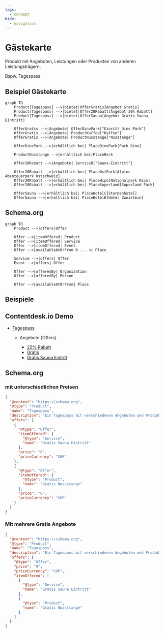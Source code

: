 ```yaml
---
tags:
  - concept
hide:
  - navigation
---
```

# Gästekarte

Produkt mit Angeboten, Leistungen oder Produkten von anderen Leistungsträgern.

Bspw. Tagespass

## Beispiel Gästekarte
``` mermaid
graph TD
    Product[Tagespass] -->|bietet|OfferGratis[Angebot Gratis]
    Product[Tagespass] -->|bietet|Offer20Rabatt[Angebot 20% Rabatt]
    Product[Tagespass] -->|bietet|OfferSauna[Angebot Gratis Sauna Eintritt]

    OfferGratis -->|Angebote| OfferDinoPark["Einritt Dino Park"]
    OfferGratis -->|Angebote| ProductKaffee["Kaffee"]
    OfferGratis -->|Angebote| ProductNusstange["Nusstange"]

    OfferDinoPark -->|erhältlich bei| PlaceDinoPark[Park Dino]

    ProductNusstange -->|erhältlich bei|PlaceBeck

    Offer20Rabatt -->|Angebote| ServiceB["Sauna-Eintritt"]

    Offer20Rabatt -->|erhältlich bei| PlaceOstPark[Alpine Abenteuerpark Ostschweiz]
    Offer20Rabatt -->|erhältlich bei| PlaceHipo[Nationalpark Hipo]
    Offer20Rabatt -->|erhältlich bei| PlaceSuperland[Superland Park]

    OfferSauna -->|erhältlich bei| PlaceHotelC[Sternenhotel]
    OfferSauna -->|erhältlich bei| PlaceHotelB[Hotel Zweistein]
```

## Schema.org
``` mermaid
graph TD
    Product -->|offers|Offer

    Offer -->|itemOffered| Product
    Offer -->|itemOffered| Service
    Offer -->|itemOffered| Event
    Offer -->|availableAtOrFrom 0 ... n| Place

    Service -->|offers| Offer
    Event -->|offers| Offer

    Offer -->|offeredBy| Organization
    Offer -->|offeredBy| Person

    Offer -->|availableAtOrFrom| Place
```



## Beispiele

## Contentdesk.io Demo

- [Tagespass](https://demo.pim.tso.ch/#/enrich/product/74589a84-bfb9-4fcb-a086-a349ba10205d)
  
    * Angebote [Offers]
    
        * [20% Rabatt](https://demo.pim.tso.ch/#/enrich/product/856b935f-05e2-4f26-addc-33894f97b4f9)
        * [Gratis](https://demo.pim.tso.ch/#/enrich/product/8b42f340-85bb-4bd1-b9c5-d0e23887bd94)
        * [Gratis Sauna Eintritt](https://demo.pim.tso.ch/#/enrich/product/345c8f62-f583-4331-9523-af9ed65e0e54)



## Schema.org

### mit unterschiedlichen Preisen

``` json
{
  "@context": "https://schema.org",
  "@type": "Product",
  "name": "Tagespass",
  "description": "Ein Tagespass mit verschiedenen Angeboten und Produkten von Partnerorganisationen.",
  "offers": [
    {
      "@type": "Offer",
      "itemOffered": {
        "@type": "Service",
        "name": "Gratis Sauna Eintritt"
      },
      "price": "0",
      "priceCurrency": "CHF"
    },
    {
      "@type": "Offer",
      "itemOffered": {
        "@type": "Product",
        "name": "Gratis Nussstange"
      },
      "price": "0",
      "priceCurrency": "CHF"
    }
  ]
}
```
### Mit mehrere Gratis Angebote
``` json
{
  "@context": "https://schema.org",
  "@type": "Product",
  "name": "Tagespass",
  "description": "Ein Tagespass mit verschiedenen Angeboten und Produkten von Partnerorganisationen.",
  "offers": {
    "@type": "Offer",
    "price": "0",
    "priceCurrency": "CHF",
    "itemOffered": [
      {
        "@type": "Service",
        "name": "Gratis Sauna Eintritt"
      },
      {
        "@type": "Product",
        "name": "Gratis Nussstange"
      }
    ]
  }
}
```